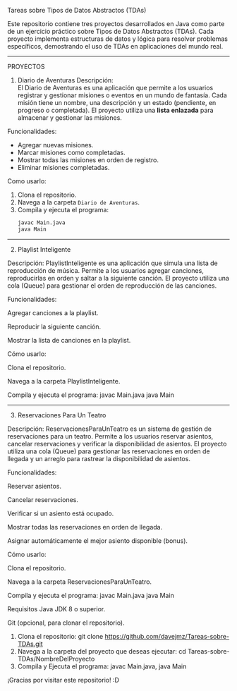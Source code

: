 Tareas sobre Tipos de Datos Abstractos (TDAs)

Este repositorio contiene tres proyectos desarrollados en Java como parte de un ejercicio práctico sobre Tipos de Datos Abstractos (TDAs). Cada proyecto implementa estructuras de datos y lógica para resolver problemas específicos, demostrando el uso de TDAs en aplicaciones del mundo real.

----------------------------------------------------------------------------------------------------------------------------------------------

PROYECTOS

1. Diario de Aventuras
Descripción:  
El Diario de Aventuras es una aplicación que permite a los usuarios registrar y gestionar misiones o eventos en un mundo de fantasía. Cada misión tiene un nombre, una descripción y un estado (pendiente, en progreso o completada). El proyecto utiliza una **lista enlazada** para almacenar y gestionar las misiones.

Funcionalidades:
- Agregar nuevas misiones.
- Marcar misiones como completadas.
- Mostrar todas las misiones en orden de registro.
- Eliminar misiones completadas.

Como usarlo:
1. Clona el repositorio.
2. Navega a la carpeta `Diario de Aventuras`.
3. Compila y ejecuta el programa:
   ```bash
   javac Main.java
   java Main

-----

2. Playlist Inteligente

Descripción:
PlaylistInteligente es una aplicación que simula una lista de reproducción de música. Permite a los usuarios agregar canciones, reproducirlas en orden y saltar a la siguiente canción. El proyecto utiliza una cola (Queue) para gestionar el orden de reproducción de las canciones.

Funcionalidades:

Agregar canciones a la playlist.

Reproducir la siguiente canción.

Mostrar la lista de canciones en la playlist.

Cómo usarlo:

Clona el repositorio.

Navega a la carpeta PlaylistInteligente.

Compila y ejecuta el programa:
javac Main.java
java Main

-----

3. Reservaciones Para Un Teatro

Descripción:
ReservacionesParaUnTeatro es un sistema de gestión de reservaciones para un teatro. Permite a los usuarios reservar asientos, cancelar reservaciones y verificar la disponibilidad de asientos. El proyecto utiliza una cola (Queue) para gestionar las reservaciones en orden de llegada y un arreglo para rastrear la disponibilidad de asientos.

Funcionalidades:

Reservar asientos.

Cancelar reservaciones.

Verificar si un asiento está ocupado.

Mostrar todas las reservaciones en orden de llegada.

Asignar automáticamente el mejor asiento disponible (bonus).

Cómo usarlo:

Clona el repositorio.

Navega a la carpeta ReservacionesParaUnTeatro.

Compila y ejecuta el programa:
javac Main.java
java Main


Requisitos
Java JDK 8 o superior.

Git (opcional, para clonar el repositorio).

1. Clona el repositorio: git clone https://github.com/davejmz/Tareas-sobre-TDAs.git
2. Navega a la carpeta del proyecto que deseas ejecutar: cd Tareas-sobre-TDAs/NombreDelProyecto
3. Compila y Ejecuta el programa: javac Main.java, java Main

¡Gracias por visitar este repositorio! :D
